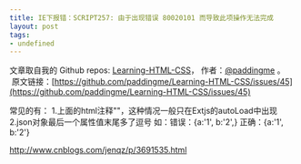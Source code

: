 ```yaml
---
title: IE下报错：SCRIPT257: 由于出现错误 80020101 而导致此项操作无法完成
layout: post
tags:
- undefined
---
```



 文章取自我的 Github  repos: [Learning-HTML-CSS](https://github.com/paddingme/Learning-HTML-CSS)， 作者：[@paddingme](http://padding.me/about.html) 。 
 &nbsp;原文链接：[https://github.com/paddingme/Learning-HTML-CSS/issues/45](https://github.com/paddingme/Learning-HTML-CSS/issues/45)

  常见的有： 
        1.上面的html注释"<!-- -->"，这种情况一般只在Extjs的autoLoad中出现 
        2.json对象最后一个属性值末尾多了逗号 
              如：错误：{a:'1', b:'2',} 
                  正确：{a:'1', b:'2'}

http://www.cnblogs.com/jenqz/p/3691535.html